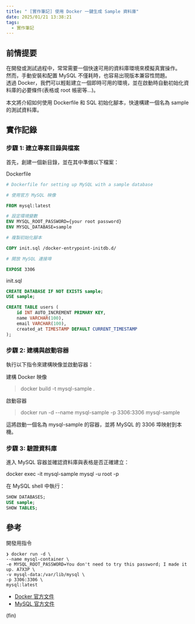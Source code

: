```yaml
---
title: " [實作筆記] 使用 Docker 一鍵生成 Sample 資料庫"
date: 2025/01/21 13:38:21
tags:
  - 實作筆記
---
```


## 前情提要

在開發或測試過程中，常常需要一個快速可用的資料庫環境來模擬真實操作。  
然而，手動安裝和配置 MySQL 不僅耗時，也容易出現版本兼容性問題。  
透過 Docker，我們可以輕鬆建立一個即時可用的環境，並在啟動時自動初始化資料庫的必要條件(表格或 root 帳密等…)。

本文將介紹如何使用 Dockerfile 和 SQL 初始化腳本，快速構建一個名為 sample 的測試資料庫。

## 實作記錄

### 步驟 1: 建立專案目錄與檔案

首先，創建一個新目錄，並在其中準備以下檔案：

Dockerfile

```dockerfile
# Dockerfile for setting up MySQL with a sample database

# 使用官方 MySQL 映像

FROM mysql:latest

# 設定環境變數 
ENV MYSQL_ROOT_PASSWORD={your root password}
ENV MYSQL_DATABASE=sample

# 複製初始化腳本

COPY init.sql /docker-entrypoint-initdb.d/

# 開放 MySQL 連接埠

EXPOSE 3306
```

init.sql

```sql
CREATE DATABASE IF NOT EXISTS sample;
USE sample;

CREATE TABLE users (
    id INT AUTO_INCREMENT PRIMARY KEY,
    name VARCHAR(100),
    email VARCHAR(100),
    created_at TIMESTAMP DEFAULT CURRENT_TIMESTAMP
);
```

### 步驟 2: 建構與啟動容器

執行以下指令來建構映像並啟動容器：

建構 Docker 映像

> docker build -t mysql-sample .

啟動容器

> docker run -d --name mysql-sample -p 3306:3306 mysql-sample

這將啟動一個名為 mysql-sample 的容器，並將 MySQL 的 3306 埠映射到本機。

### 步驟 3: 驗證資料庫

進入 MySQL 容器並確認資料庫與表格是否正確建立：

docker exec -it mysql-sample mysql -u root -p

在 MySQL shell 中執行：

```sql
SHOW DATABASES;
USE sample;
SHOW TABLES;
```

## 參考

開發用指令

```shell
❯ docker run -d \
--name mysql-container \
-e MYSQL_ROOT_PASSWORD=You don't need to try this password; I made it up. A7X3P \
-v mysql-data:/var/lib/mysql \
-p 3306:3306 \
mysql:latest
```

- [Docker 官方文件](https://www.docker.com/)
- [MySQL 官方文件](https://www.mysql.com/)

(fin)
